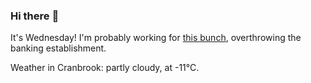 ### Hi there :wave:

It's Wednesday! I'm probably working for [this bunch](https://github.com/kohofinancial), overthrowing the banking establishment.

Weather in Cranbrook: partly cloudy, at -11°C.
